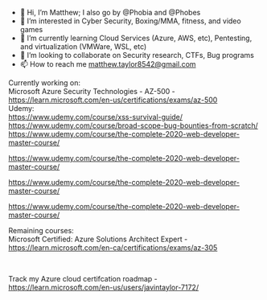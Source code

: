 - 👋 Hi, I’m Matthew; I also go by @Phobia and @Phobes
- 👀 I’m interested in Cyber Security, Boxing/MMA, fitness, and video games
- 🌱 I’m currently learning Cloud Services (Azure, AWS, etc), Pentesting, and virtualization (VMWare, WSL, etc)
- 💞️ I’m looking to collaborate on Security research, CTFs, Bug programs
- 📫 How to reach me matthew.taylor8542@gmail.com

Currently working on:
<br/>
Microsoft Azure Security Technologies - AZ-500 - https://learn.microsoft.com/en-us/certifications/exams/az-500
<br/>
Udemy:
<br/>
https://www.udemy.com/course/xss-survival-guide/
<br/>
https://www.udemy.com/course/broad-scope-bug-bounties-from-scratch/
<br/>
https://www.udemy.com/course/the-complete-2020-web-developer-master-course/


https://www.udemy.com/course/the-complete-2020-web-developer-master-course/

https://www.udemy.com/course/the-complete-2020-web-developer-master-course/


https://www.udemy.com/course/the-complete-2020-web-developer-master-course/


Remaining courses:
<br/>
Microsoft Certified: Azure Solutions Architect Expert - https://learn.microsoft.com/en-ca/certifications/exams/az-305

<br/>

Track my Azure cloud certifcation roadmap - https://learn.microsoft.com/en-us/users/javintaylor-7172/


<!---
Phobia8542/Phobia8542 is a ✨ special ✨ repository because its `README.md` (this file) appears on your GitHub profile.
You can click the Preview link to take a look at your changes.
--->
